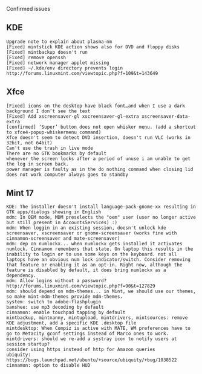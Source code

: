 Confirmed issues

KDE
---
	Upgrade note to explain about plasma-nm
	[Fixed] mintstick KDE action shows also for DVD and floppy disks	
	[Fixed] mintbackup doesn't run
	[Fixed] remove openssh
	[Fixed] network manager applet missing
	[Fixed] ~/.kde/env directory prevents login http://forums.linuxmint.com/viewtopic.php?f=109&t=143649

Xfce
----
    [Fixed] icons on the desktop have black font…and when I use a dark background I don’t see the text	
    [Fixed] Add xscreensaver-gl xscreensaver-gl-extra xscreensaver-data-extra
    [confirmed] ‘Super’ button does not open whisker menu. (add a shortcut to xfce4-popup-whiskermenu command)	
    Xfce doesn't seem to detect DVD insertion, doesn't run VLC (works in 32bit, not 64bit)
	Can't use the trash in live mode
	There are no GTK bookmarks by default
	whenever the screen locks after a period of unuse i am unable to get the log in screen back.	
	power manager is faulty as in the do nothing command when closing lid does not work computer always goes to standby	

Mint 17
-------	
	KDE: The installer doesn't install language-pack-gnome-xx resulting in GTK apps/dialogs showing in English
	mdm: In OEM mode, MDM preselects the "oem" user (user no longer active but still present in AccountsServices) :)
	mdm: When loggin in an existing session, doesn't unlock kde screensaver, xscreensaver or gnome-screensaver (works fine with cinnamon-screensaver and mate-screensaver)
	mdm: dep on numlockx... when numlockx gets installed it activates numlock. Cinnamon remembers that state. On laptop this results in the inability to login or to use some keys on the keyboard. not all laptops have an obvious num lock indicator/switch. Consider removing that feature or enabling it as an opt-in. Right now, although the feature is disabled by default, it does bring numlockx as a dependency.
	mdm: Allow logins without a password? http://forums.linuxmint.com/viewtopic.php?f=90&t=127829
	mdm: should depend on mdm-themes... in Mint, we should use our themes, so make mint-mdm-themes provide mdm-themes.
	system: switch to adobe-flashplugin
	banshee: use mp3 decoding by default
	cinnamon: enable touchpad tapping by default
	mintbackup, mintnanny, mintupload, mintdrivers, mintsources: remove KDE adjustment, add a specific KDE .desktop file
	mintdesktop: When Compiz is active with MATE, WM preferences have to go to Metacity gconf settings instead of Marco ones to work.
	mintdrivers: should we re-add a systray icon to notify users at session startup?
	consider using https instead of http for Amazon queries			
	ubiquity: https://bugs.launchpad.net/ubuntu/+source/ubiquity/+bug/1038522
	cinnamon: option to disable HUD
